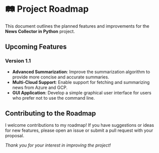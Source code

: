 # 🛤️ Project Roadmap

This document outlines the planned features and improvements for the **News Collector in Python** project. 

## Upcoming Features

### Version 1.1

- **Advanced Summarization**: Improve the summarization algorithm to provide more concise and accurate summaries.
- **Multi-Cloud Support**: Enable support for fetching and summarizing news from Azure and GCP.
- **GUI Application**: Develop a simple graphical user interface for users who prefer not to use the command line.

## Contributing to the Roadmap

I welcome contributions to my roadmap! If you have suggestions or ideas for new features, please open an issue or submit a pull request with your proposal.

*Thank you for your interest in improving the project!*
